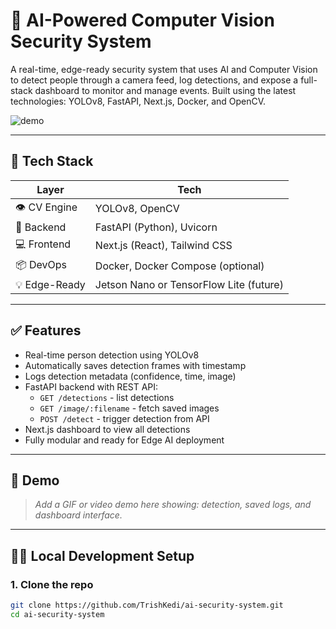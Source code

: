 # 🔐 AI-Powered Computer Vision Security System

A real-time, edge-ready security system that uses AI and Computer Vision to detect people through a camera feed, log detections, and expose a full-stack dashboard to monitor and manage events. Built using the latest technologies: YOLOv8, FastAPI, Next.js, Docker, and OpenCV.

![demo]()

---

## 🚀 Tech Stack

| Layer        | Tech                                     |
|--------------|------------------------------------------|
| 👁️ CV Engine | YOLOv8, OpenCV                           |
| 🧠 Backend   | FastAPI (Python), Uvicorn                |
| 💻 Frontend  | Next.js (React), Tailwind CSS            |
| 📦 DevOps    | Docker, Docker Compose (optional)        |
| 💡 Edge-Ready| Jetson Nano or TensorFlow Lite (future)  |

---

## ✅ Features

- Real-time person detection using YOLOv8
- Automatically saves detection frames with timestamp
- Logs detection metadata (confidence, time, image)
- FastAPI backend with REST API:
  - `GET /detections` - list detections
  - `GET /image/:filename` - fetch saved images
  - `POST /detect` - trigger detection from API
- Next.js dashboard to view all detections
- Fully modular and ready for Edge AI deployment

---

## 📸 Demo

> _Add a GIF or video demo here showing: detection, saved logs, and dashboard interface._

---

## 🧑‍💻 Local Development Setup

### 1. Clone the repo

```bash
git clone https://github.com/TrishKedi/ai-security-system.git
cd ai-security-system
